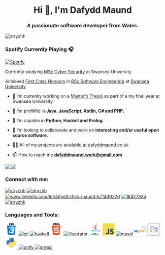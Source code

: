 <h1 align="center">Hi 👋, I'm Dafydd Maund</h1>
<h3 align="center">A passionate software developer from Wales.</h3>

<p align="left"> <img src="https://komarev.com/ghpvc/?username=stryzhh&label=Profile%20views&color=0e75b6&style=flat" alt="stryzhh" /> </p>

### Spotify Currently Playing :headphones:
[![Spotify](https://novatorem-stryzhh.vercel.app/api/spotify?background_color=0d1117&border_color=ffffff)](https://open.spotify.com/user/dafyddmspotify)

Currently studying [MSc Cyber Security](https://www.swansea.ac.uk/postgraduate/taught/maths-comp-sci/computer-science/msc-cyber-security/) at Swansea University

Achieved [First Class Honours](https://en.wikipedia.org/wiki/British_undergraduate_degree_classification) in [BSc Software Engineering](https://www.swansea.ac.uk/undergraduate/courses/maths-comp-sci/computer-science/bsc-software-engineering/) at [Swansea University](https://www.swansea.ac.uk/)

- 🔭 I’m currently working on a [Master's Thesis](https://www.masterstudies.com/articles/what-is-a-masters-thesis) as part of a my final year at Swansea University.

- 🌱 I’m profilific in **Java, JavaScript, Kotlin, C# and PHP.**

- 🌱 I’m capable in **Python, Haskell and Prolog.**

- 👯 I’m looking to collaborate and work on **interesting and/or useful open source software.**

- 👨‍💻 All of my projects are available at [dafyddmaund.co.uk](https://dafydd-rhys.github.io/)

- 📫 How to reach me **dafyddmaund.work@gmail.com**

<a href="https://github.com/dafydd-rhys">
  <img align="center" src="https://github-readme-stats.vercel.app/api?username=dafydd-rhys&show_icons=true&count_private=true&theme=github_dark&hide_border=true" />
</a>
<a href="https://github.com/dafydd-rhys">
  <img align="center" src="https://github-readme-stats.vercel.app/api/top-langs/?username=dafydd-rhys&theme=github_dark&hide_border=true" />
</a>

<h3 align="left">Connect with me:</h3>
<p align="left">
<a href="https://codepen.io/stryzhh" target="blank"><img align="center" src="https://raw.githubusercontent.com/rahuldkjain/github-profile-readme-generator/master/src/images/icons/Social/codepen.svg" alt="stryzhh" height="30" width="40" /></a>
<a href="https://dev.to/stryzhh" target="blank"><img align="center" src="https://raw.githubusercontent.com/rahuldkjain/github-profile-readme-generator/master/src/images/icons/Social/devto.svg" alt="stryzhh" height="30" width="40" /></a>
<a href="https://www.linkedin.com/in/dafydd-rhys-maund-b71439226/" target="blank"><img align="center" src="https://raw.githubusercontent.com/rahuldkjain/github-profile-readme-generator/master/src/images/icons/Social/linked-in-alt.svg" alt="www.linkedin.com/in/dafydd-rhys-maund-b71439226" height="30" width="40" /></a>
<a href="https://stackoverflow.com/users/16427935" target="blank"><img align="center" src="https://raw.githubusercontent.com/rahuldkjain/github-profile-readme-generator/master/src/images/icons/Social/stack-overflow.svg" alt="16427935" height="30" width="40" /></a>
<a href="https://codesandbox.com/stryzhh" target="blank"><img align="center" src="https://raw.githubusercontent.com/rahuldkjain/github-profile-readme-generator/master/src/images/icons/Social/codesandbox.svg" alt="stryzhh" height="30" width="40" /></a>
</p>

<h3 align="left">Languages and Tools:</h3>
<p align="left"> <a href="https://www.w3schools.com/css/" target="_blank" rel="noreferrer"> <img src="https://raw.githubusercontent.com/devicons/devicon/master/icons/css3/css3-original-wordmark.svg" alt="css3" width="40" height="40"/> </a> <a href="https://git-scm.com/" target="_blank" rel="noreferrer"> <img src="https://www.vectorlogo.zone/logos/git-scm/git-scm-icon.svg" alt="git" width="40" height="40"/> </a> <a href="https://www.haskell.org/" target="_blank" rel="noreferrer"> <img src="https://upload.wikimedia.org/wikipedia/commons/1/1c/Haskell-Logo.svg" alt="haskell" width="40" height="40"/> </a> <a href="https://www.w3.org/html/" target="_blank" rel="noreferrer"> <img src="https://raw.githubusercontent.com/devicons/devicon/master/icons/html5/html5-original-wordmark.svg" alt="html5" width="40" height="40"/> </a> <a href="https://www.adobe.com/in/products/illustrator.html" target="_blank" rel="noreferrer"> <img src="https://www.vectorlogo.zone/logos/adobe_illustrator/adobe_illustrator-icon.svg" alt="illustrator" width="40" height="40"/> </a> <a href="https://www.java.com" target="_blank" rel="noreferrer"> <img src="https://raw.githubusercontent.com/devicons/devicon/master/icons/java/java-original.svg" alt="java" width="40" height="40"/> </a> <a href="https://developer.mozilla.org/en-US/docs/Web/JavaScript" target="_blank" rel="noreferrer"> <img src="https://raw.githubusercontent.com/devicons/devicon/master/icons/javascript/javascript-original.svg" alt="javascript" width="40" height="40"/> </a> <a href="https://www.microsoft.com/en-us/sql-server" target="_blank" rel="noreferrer"> <img src="https://www.svgrepo.com/show/303229/microsoft-sql-server-logo.svg" alt="mssql" width="40" height="40"/> </a> <a href="https://www.mysql.com/" target="_blank" rel="noreferrer"> <img src="https://raw.githubusercontent.com/devicons/devicon/master/icons/mysql/mysql-original-wordmark.svg" alt="mysql" width="40" height="40"/> </a> <a href="https://www.photoshop.com/en" target="_blank" rel="noreferrer"> <img src="https://raw.githubusercontent.com/devicons/devicon/master/icons/photoshop/photoshop-line.svg" alt="photoshop" width="40" height="40"/> </a> <a href="https://www.python.org" target="_blank" rel="noreferrer"> <img src="https://raw.githubusercontent.com/devicons/devicon/master/icons/python/python-original.svg" alt="python" width="40" height="40"/> </a> <a href="https://unity.com/" target="_blank" rel="noreferrer"> <img src="https://www.vectorlogo.zone/logos/unity3d/unity3d-icon.svg" alt="unity" width="40" height="40"/> </a> <a href="https://unrealengine.com/" target="_blank" rel="noreferrer"> <img src="https://raw.githubusercontent.com/kenangundogan/fontisto/036b7eca71aab1bef8e6a0518f7329f13ed62f6b/icons/svg/brand/unreal-engine.svg" alt="unreal" width="40" height="40"/> </a> </p>
